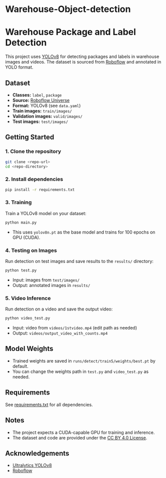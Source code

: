 ﻿# Warehouse-Object-detection
# Warehouse Package and Label Detection

This project uses [YOLOv8](https://github.com/ultralytics/ultralytics) for detecting packages and labels in warehouse images and videos. The dataset is sourced from [Roboflow](https://universe.roboflow.com/packageandbarcode/package-and-label-detection-agjvl/dataset/4) and annotated in YOLO format.

## Dataset
- **Classes:** `label`, `package`
- **Source:** [Roboflow Universe](https://universe.roboflow.com/packageandbarcode/package-and-label-detection-agjvl/dataset/4)
- **Format:** YOLOv8 (see `data.yaml`)
- **Train images:** `train/images/`
- **Validation images:** `valid/images/`
- **Test images:** `test/images/`

## Getting Started

### 1. Clone the repository
```bash
git clone <repo-url>
cd <repo-directory>
```

### 2. Install dependencies
```bash
pip install -r requirements.txt
```

### 3. Training
Train a YOLOv8 model on your dataset:
```bash
python main.py
```
- This uses `yolov8n.pt` as the base model and trains for 100 epochs on GPU (CUDA).

### 4. Testing on Images
Run detection on test images and save results to the `results/` directory:
```bash
python test.py
```
- Input: images from `test/images/`
- Output: annotated images in `results/`

### 5. Video Inference
Run detection on a video and save the output video:
```bash
python video_test.py
```
- Input: video from `videos/1stvideo.mp4` (edit path as needed)
- Output: `videos/output_video_with_counts.mp4`

## Model Weights
- Trained weights are saved in `runs/detect/train5/weights/best.pt` by default.
- You can change the weights path in `test.py` and `video_test.py` as needed.

## Requirements
See [requirements.txt](requirements.txt) for all dependencies.

## Notes
- The project expects a CUDA-capable GPU for training and inference.
- The dataset and code are provided under the [CC BY 4.0 License](https://creativecommons.org/licenses/by/4.0/).

## Acknowledgements
- [Ultralytics YOLOv8](https://github.com/ultralytics/ultralytics)
- [Roboflow](https://roboflow.com/)
